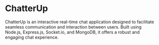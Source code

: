 # ChatterUp
ChatterUp is an interactive real-time chat application designed to facilitate seamless communication and interaction between users. Built using Node.js, Express.js, Socket.io, and MongoDB, it offers a robust and engaging chat experience.
